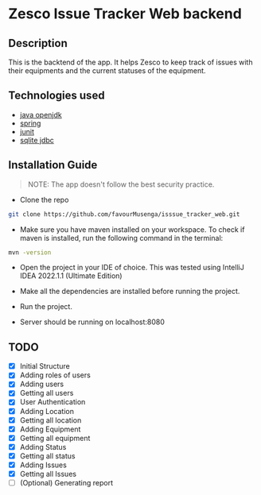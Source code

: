 # Zesco Issue Tracker Web backend

## Description

This is the backtend of the app. It helps Zesco to keep track of issues with their equipments and the current statuses of the equipment.

## Technologies used

- [java openjdk](https://openjdk.java.net/)
- [spring](https://spring.io/)
- [junit](https://junit.org/junit5/)
- [sqlite jdbc](https://github.com/xerial/sqlite-jdbc/)


## Installation Guide

> NOTE: The app doesn't follow the best security practice.

- Clone the repo

```bash
git clone https://github.com/favourMusenga/isssue_tracker_web.git
```

- Make sure you have maven installed on your workspace. To check if maven is installed, run the following command in the terminal: 

```bash
mvn -version
```

- Open the project in your IDE of choice. This was tested using IntelliJ IDEA 2022.1.1 (Ultimate Edition)

- Make all the dependencies are installed before running the project.

- Run the project.

- Server should be running on localhost:8080


## TODO

- [x] Initial Structure
- [x] Adding roles of users
- [x] Adding users
- [x] Getting all users
- [x] User Authentication
- [x] Adding Location
- [x] Getting all location
- [x] Adding Equipment
- [x] Getting all equipment
- [x] Adding Status
- [x] Getting all status
- [x] Adding Issues
- [x] Getting all Issues
- [ ] (Optional) Generating report
